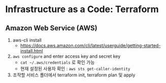 # Infrastructure as a Code: Terraform
## Amazon Web Service (AWS)

1. aws-cli install
    - https://docs.aws.amazon.com/cli/latest/userguide/getting-started-install.html
2. `aws configure` and enter access key and secret key
    - `cat ~/.aws/credentials` 로 확인 가능
    - 현재 설정된 사용자 확인 : `aws sts get-caller-identity`
3. 조작할 서비스 폴더에서 terraform init, terraform plan 및 apply